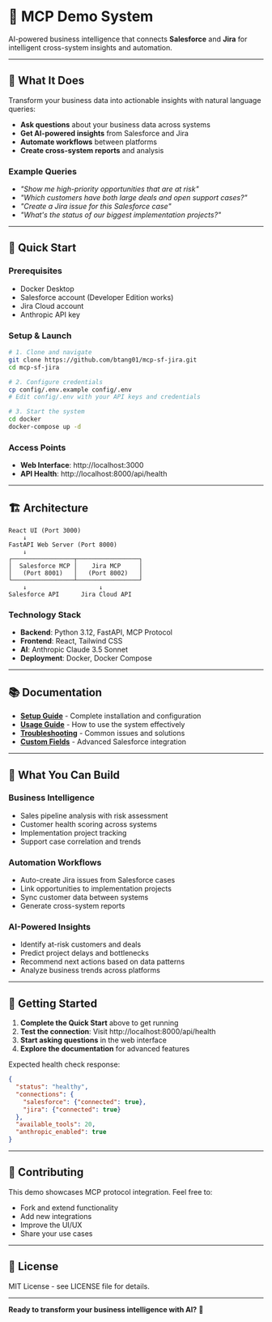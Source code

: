 # 🤖 MCP Demo System

AI-powered business intelligence that connects **Salesforce** and **Jira** for intelligent cross-system insights and automation.

---

## 🎯 What It Does

Transform your business data into actionable insights with natural language queries:

- **Ask questions** about your business data across systems
- **Get AI-powered insights** from Salesforce and Jira
- **Automate workflows** between platforms
- **Create cross-system reports** and analysis

### Example Queries
- *"Show me high-priority opportunities that are at risk"*
- *"Which customers have both large deals and open support cases?"*
- *"Create a Jira issue for this Salesforce case"*
- *"What's the status of our biggest implementation projects?"*

---

## 🚀 Quick Start

### Prerequisites
- Docker Desktop
- Salesforce account (Developer Edition works)
- Jira Cloud account  
- Anthropic API key

### Setup & Launch
```bash
# 1. Clone and navigate
git clone https://github.com/btang01/mcp-sf-jira.git
cd mcp-sf-jira

# 2. Configure credentials
cp config/.env.example config/.env
# Edit config/.env with your API keys and credentials

# 3. Start the system
cd docker
docker-compose up -d
```

### Access Points
- **Web Interface**: http://localhost:3000
- **API Health**: http://localhost:8000/api/health

---

## 🏗️ Architecture

```
React UI (Port 3000)
    ↓
FastAPI Web Server (Port 8000)
    ↓
┌─────────────────┬─────────────────┐
│  Salesforce MCP │    Jira MCP     │
│   (Port 8001)   │   (Port 8002)   │
└─────────────────┴─────────────────┘
    ↓                    ↓
Salesforce API      Jira Cloud API
```

### Technology Stack
- **Backend**: Python 3.12, FastAPI, MCP Protocol
- **Frontend**: React, Tailwind CSS
- **AI**: Anthropic Claude 3.5 Sonnet
- **Deployment**: Docker, Docker Compose

---

## 📚 Documentation

- **[Setup Guide](docs/SETUP.md)** - Complete installation and configuration
- **[Usage Guide](docs/USAGE.md)** - How to use the system effectively
- **[Troubleshooting](docs/ERROR_FIXES_SUMMARY.md)** - Common issues and solutions
- **[Custom Fields](docs/SALESFORCE_CUSTOM_FIELDS_SETUP.md)** - Advanced Salesforce integration

---

## 🎉 What You Can Build

### Business Intelligence
- Sales pipeline analysis with risk assessment
- Customer health scoring across systems
- Implementation project tracking
- Support case correlation and trends

### Automation Workflows
- Auto-create Jira issues from Salesforce cases
- Link opportunities to implementation projects
- Sync customer data between systems
- Generate cross-system reports

### AI-Powered Insights
- Identify at-risk customers and deals
- Predict project delays and bottlenecks
- Recommend next actions based on data patterns
- Analyze business trends across platforms

---

## 🚀 Getting Started

1. **Complete the Quick Start** above to get running
2. **Test the connection**: Visit http://localhost:8000/api/health
3. **Start asking questions** in the web interface
4. **Explore the documentation** for advanced features

Expected health check response:
```json
{
  "status": "healthy",
  "connections": {
    "salesforce": {"connected": true},
    "jira": {"connected": true}
  },
  "available_tools": 20,
  "anthropic_enabled": true
}
```

---

## 🤝 Contributing

This demo showcases MCP protocol integration. Feel free to:
- Fork and extend functionality
- Add new integrations
- Improve the UI/UX
- Share your use cases

---

## 📄 License

MIT License - see LICENSE file for details.

---

**Ready to transform your business intelligence with AI?** 🚀

